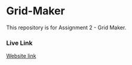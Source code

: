 # Grid-Maker
This repository is for Assignment 2 - Grid Maker.

### Live Link
[Website link](https://mattlabarca10.github.io/Grid-Maker/)